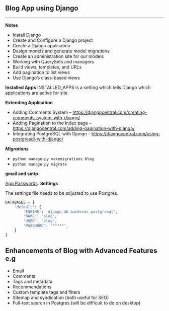 ## Blog App using Django

---
**Notes**

* Install Django
* Create and Configure a Django project
* Create a Django application
* Design models and generate model migrations
* Create an administration site for our models
* Working with QuerySets and managers
* Build views, templates, and URLs
* Add pagination to list views
* Use Django’s class-based views

**Installed Apps**
INSTALLED_APPS is a setting which tells Django which applications are active for site.

**Extending Application**
* Adding Comments System – https://djangocentral.com/creating-comments-system-with-django/
* Adding Pagination to the Index page – https://djangocentral.com/adding-pagination-with-django/
* Integrating PostgreSQL with Django – https://djangocentral.com/using-postgresql-with-django/

***Migrations***
* `python manage.py makemigrations blog`
* `python manage.py migrate`

**gmail and smtp**

[App Passwords](https://support.google.com/accounts/answer/185833?p=InvalidSecondFactor&visit_id=637344913016438884-914897482&rd=1).
**Settings**

The settings file needs to be adjusted to use Postgres.

```python
DATABASES = {
    'default': {
        'ENGINE': 'django.db.backends.postgresql',
        'NAME': 'blog',
        'USER': 'blog',
        'PASSWORD': '*****',
    }
}
```

## Enhancements of Blog with Advanced Features e.g
* Email
* Comments
* Tags and metadata
* Recommendations
* Custom template tags and filters
* Sitemap and syndication (both useful for SEO)
* Full-text search in Postgres (will be difficult to do on desktop)


